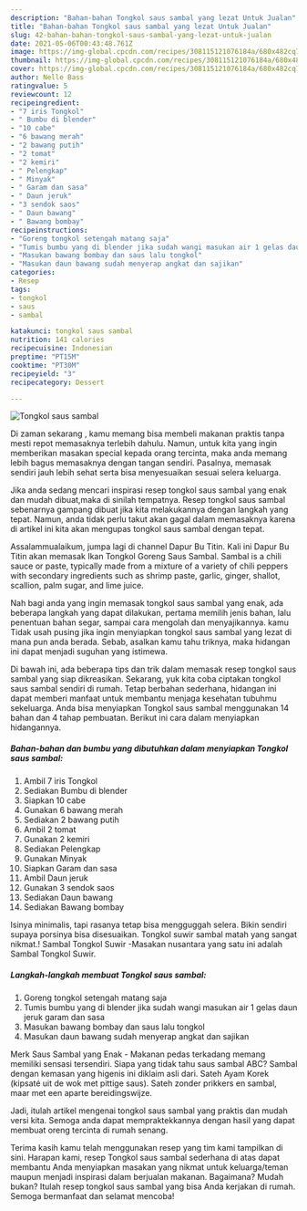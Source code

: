 ```yaml
---
description: "Bahan-bahan Tongkol saus sambal yang lezat Untuk Jualan"
title: "Bahan-bahan Tongkol saus sambal yang lezat Untuk Jualan"
slug: 42-bahan-bahan-tongkol-saus-sambal-yang-lezat-untuk-jualan
date: 2021-05-06T00:43:48.761Z
image: https://img-global.cpcdn.com/recipes/308115121076184a/680x482cq70/tongkol-saus-sambal-foto-resep-utama.jpg
thumbnail: https://img-global.cpcdn.com/recipes/308115121076184a/680x482cq70/tongkol-saus-sambal-foto-resep-utama.jpg
cover: https://img-global.cpcdn.com/recipes/308115121076184a/680x482cq70/tongkol-saus-sambal-foto-resep-utama.jpg
author: Nelle Bass
ratingvalue: 5
reviewcount: 12
recipeingredient:
- "7 iris Tongkol"
- " Bumbu di blender"
- "10 cabe"
- "6 bawang merah"
- "2 bawang putih"
- "2 tomat"
- "2 kemiri"
- " Pelengkap"
- " Minyak"
- " Garam dan sasa"
- " Daun jeruk"
- "3 sendok saos"
- " Daun bawang"
- " Bawang bombay"
recipeinstructions:
- "Goreng tongkol setengah matang saja"
- "Tumis bumbu yang di blender jika sudah wangi masukan air 1 gelas daun jeruk garam dan sasa"
- "Masukan bawang bombay dan saus lalu tongkol"
- "Masukan daun bawang sudah menyerap angkat dan sajikan"
categories:
- Resep
tags:
- tongkol
- saus
- sambal

katakunci: tongkol saus sambal 
nutrition: 141 calories
recipecuisine: Indonesian
preptime: "PT15M"
cooktime: "PT30M"
recipeyield: "3"
recipecategory: Dessert

---
```



![Tongkol saus sambal](https://img-global.cpcdn.com/recipes/308115121076184a/680x482cq70/tongkol-saus-sambal-foto-resep-utama.jpg)

Di zaman  sekarang , kamu memang bisa membeli makanan praktis tanpa mesti repot memasaknya terlebih dahulu. Namun, untuk kita yang ingin memberikan masakan special kepada orang tercinta, maka anda memang lebih bagus memasaknya dengan tangan sendiri. Pasalnya, memasak sendiri jauh lebih sehat serta bisa menyesuaikan sesuai selera keluarga.

Jika anda sedang mencari inspirasi resep tongkol saus sambal yang enak dan mudah dibuat,maka di sinilah tempatnya. Resep tongkol saus sambal  sebenarnya gampang dibuat jika kita melakukannya dengan langkah yang tepat. Namun, anda tidak perlu takut akan gagal dalam memasaknya 
karena di artikel ini kita akan mengupas tongkol saus sambal dengan tepat.  

Assalammualaikum, jumpa lagi di channel Dapur Bu Titin. Kali ini Dapur Bu Titin akan memasak Ikan Tongkol Goreng Saus Sambal. Sambal is a chili sauce or paste, typically made from a mixture of a variety of chili peppers with secondary ingredients such as shrimp paste, garlic, ginger, shallot, scallion, palm sugar, and lime juice.

Nah bagi anda yang ingin memasak tongkol saus sambal yang enak, ada beberapa langkah yang dapat dilakukan, pertama memilih jenis bahan, lalu penentuan bahan segar, sampai cara mengolah dan menyajikannya. kamu Tidak usah pusing jika ingin menyiapkan tongkol saus sambal yang lezat di mana pun anda berada. Sebab, asalkan kamu  tahu triknya, maka hidangan ini dapat menjadi suguhan yang istimewa.

Di bawah ini, ada beberapa tips dan trik dalam memasak resep tongkol saus sambal yang siap dikreasikan. Sekarang, yuk kita coba ciptakan tongkol saus sambal sendiri di rumah. Tetap berbahan sederhana, hidangan ini dapat memberi manfaat untuk membantu menjaga kesehatan tubuhmu sekeluarga. Anda bisa menyiapkan Tongkol saus sambal menggunakan 14 bahan dan 4 tahap pembuatan. Berikut ini cara dalam menyiapkan hidangannya.

<!--inarticleads1-->

##### Bahan-bahan dan bumbu yang dibutuhkan dalam menyiapkan Tongkol saus sambal:

1. Ambil 7 iris Tongkol
1. Sediakan  Bumbu di blender
1. Siapkan 10 cabe
1. Gunakan 6 bawang merah
1. Sediakan 2 bawang putih
1. Ambil 2 tomat
1. Gunakan 2 kemiri
1. Sediakan  Pelengkap
1. Gunakan  Minyak
1. Siapkan  Garam dan sasa
1. Ambil  Daun jeruk
1. Gunakan 3 sendok saos
1. Sediakan  Daun bawang
1. Sediakan  Bawang bombay


Isinya minimalis, tapi rasanya tetap bisa mengguggah selera. Bikin sendiri supaya porsinya bisa disesuaikan. Tongkol suwir sambal matah yang sangat nikmat.! Sambal Tongkol Suwir -Masakan nusantara yang satu ini adalah Sambal Tongkol Suwir. 

<!--inarticleads2-->

##### Langkah-langkah membuat Tongkol saus sambal:

1. Goreng tongkol setengah matang saja
1. Tumis bumbu yang di blender jika sudah wangi masukan air 1 gelas daun jeruk garam dan sasa
1. Masukan bawang bombay dan saus lalu tongkol
1. Masukan daun bawang sudah menyerap angkat dan sajikan


Merk Saus Sambal yang Enak - Makanan pedas terkadang memang memiliki sensasi tersendiri. Siapa yang tidak tahu saus sambal ABC? Sambal dengan kemasan yang higenis ini diklaim asli dari. Sateh Ayam Korek (kipsaté uit de wok met pittige saus). Sateh zonder prikkers en sambal, maar met een aparte bereidingswijze. 

Jadi, itulah artikel mengenai  tongkol saus sambal  yang praktis dan mudah versi kita. Semoga anda dapat mempraktekkannya dengan hasil yang dapat membuat oreng tercinta di rumah senang. 

Terima kasih kamu telah menggunakan resep yang tim kami tampilkan di sini. Harapan kami, resep  Tongkol saus sambal sederhana di atas dapat membantu Anda menyiapkan masakan yang nikmat untuk keluarga/teman maupun menjadi inspirasi dalam berjualan makanan. Bagaimana? Mudah bukan? Itulah resep tongkol saus sambal yang bisa Anda kerjakan di rumah. Semoga bermanfaat dan selamat mencoba!

